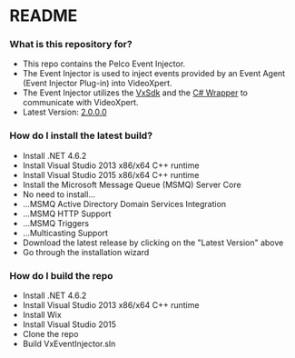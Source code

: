 # README #

### What is this repository for? ###

* This repo contains the Pelco Event Injector. 
* The Event Injector is used to inject events provided by an Event Agent (Event Injector Plug-in) into VideoXpert.
* The Event Injector utilizes the [VxSdk](http://pdn.pelco.com/content/videoxpert-sdk) and the [C# Wrapper](https://github.com/pelcointegrations/VxSDK-Samples/tree/master/CSharpSample/CSharpWrapper) to communicate with VideoXpert.
* Latest Version: [2.0.0.0](https://schneider-electric.box.com/s/d37c4b4wcdx7nywdvoewb2zh4g5e6tu9)

### How do I install the latest build? ###

* Install .NET 4.6.2
* Install Visual Studio 2013 x86/x64 C++ runtime
* Install Visual Studio 2015 x86/x64 C++ runtime
* Install the Microsoft Message Queue (MSMQ) Server Core
* No need to install...
* ...MSMQ Active Directory Domain Services Integration
* ...MSMQ HTTP Support
* ...MSMQ Triggers
* ...Multicasting Support
* Download the latest release by clicking on the "Latest Version" above
* Go through the installation wizard

### How do I build the repo ###

* Install .NET 4.6.2
* Install Visual Studio 2013 x86/x64 C++ runtime
* Install Wix
* Install Visual Studio 2015
* Clone the repo
* Build VxEventInjector.sln
